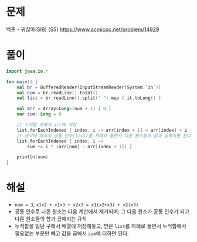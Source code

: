 # 문제
백준 - 귀찮아(SIB) (S5)
https://www.acmicpc.net/problem/14929


# 풀이

```Kotlin
import java.io.*

fun main() {
    val br = BufferedReader(InputStreamReader(System.`in`))
    val num = br.readLine().toInt()
    val list = br.readLine().split(" ").map { it.toLong() }

    val arr = Array<Long>(num + 1) { 0 }
    var sum: Long = 0

    // 누적합 구해서 arr에 저장
    list.forEachIndexed { index, i -> arr[index + 1] = arr[index] + i }
    // 공식에 따라서 공통 인수(list)를 차례로 돌면서 다른 원소들의 합과 곱해지면 된다
    list.forEachIndexed { index, i ->
        sum += i * (arr[num] - arr[index + 1]) }

    println(sum)
}
```


# 해설
* `num = 3`, `x1x2 + x1x3 + x2x3 = x1(x2+x3) + x2(x3)`
* 공통 인수로 나온 원소는 다음 계산에서 제거되며, 그 다음 원소가 공통 인수가 되고 다른 원소들의 합과 곱해지는 규칙
* 누적합을 일단 구해서 배열에 저장해놓고, 받은 `list`를 차례로 돌면서 누적합에서 필요없는 부분만 빼고 값을 곱해서 `sum`에 더하면 된다.